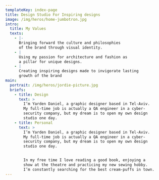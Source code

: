 ```yaml
---
templateKey: index-page
title: Design Studio For Inspiring designs
image: /img/heros/home-jumbotron.jpg
intro:
  title: My Values
  texts:
    - |-
      Bringing forward the culture and philosophies
      of the brand through visual identity.
    - |
      Using my passion for architecture and fashion as
      a pillar for unique designs.
    - |
      Creating inspiring designs made to invigorate lasting
      growth of the brand
main:
  portrait: /img/heros/jordie-picture.jpg
  briefs:
    - title: Design
      text: >
        I’m Yarden Daniel, a graphic designer based in Tel-Aviv.
        My full-time job is actually a QA engineer in a cyber-
        security company, but my dream is to open my own design
        studio one day.
    - title: Personal
      text: >
        I’m Yarden Daniel, a graphic designer based in Tel-Aviv.
        My full-time job is actually a QA engineer in a cyber-
        security company, but my dream is to open my own design
        studio one day.
        

        In my free time I love reading a good book, enjoying a
        show at the theatre and practicing my new sewing hobby.
        I’m constantly searching for the best cream-puffs in town.
---
```

